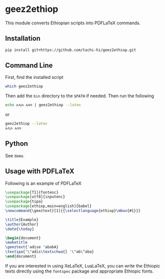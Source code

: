 # geez2ethiop

This module converts Ethiopian scripts into PDFLaTeX commands.

## Installation
```bash
pip install git+https://github.com/tachi-hi/geez2ethiop.git
```

## Command Line
First, find the installed script
```bash
which geez2ethiop
```
Then add the `bin` directory to the `$PATH` if needed.
Then run the following
```bash
echo አዲስ አበባ | geez2ethiop --latex
```
or 
```bash
geez2ethiop --latex
አዲስ አበባ
```

## Python
See `demo`.

## Usage with PDFLaTeX
Following is an example of PDFLaTeX
```latex
\usepackage[T1]{fontenc}
\usepackage[utf8]{inputenc}
\usepackage{tipa}
\usepackage[ethiop,main=english]{babel}
\newcommand{\geeztext}[1]{{\selectlanguage{ethiop}\mbox{#1}}}

\title{Example}
\author{Author}
\date{\today}

\begin{document}
\maketitle
\geeztext{'adise 'ababA}
\textipa{'\"adis\textschwa{} '\"ab\"aba}
\end{document}
```
If you are interested in using XeLaTeX, LuaLaTeX, you can write the Ethiopic texts directly using the `fontspec` package and appropriate Ethiopic fonts.